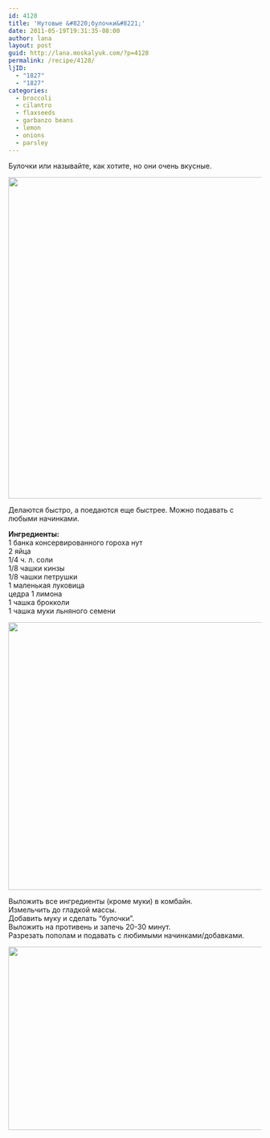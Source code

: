 ```yaml
---
id: 4128
title: 'Нутовые &#8220;булочки&#8221;'
date: 2011-05-19T19:31:35-08:00
author: lana
layout: post
guid: http://lana.moskalyuk.com/?p=4128
permalink: /recipe/4128/
ljID:
  - "1827"
  - "1827"
categories:
  - broccoli
  - cilantro
  - flaxseeds
  - garbanzo beans
  - lemon
  - onions
  - parsley
---
```

Булочки или называйте, как хотите, но они очень вкусные.

<img loading="lazy" class="alignnone" title="Garbanzo &quot;Buns&quot;" src="http://farm6.static.flickr.com/5022/5735728372_05e90d97ce_z.jpg" alt="" width="506" height="640" /> 

Делаются быстро, а поедаются еще быстрее. Можно подавать с любыми начинками.

**Ингредиенты:**  
1 банка консервированного гороха нут  
2 яйца  
1/4 ч. л. соли  
1/8 чашки кинзы  
1/8 чашки петрушки  
1 маленькая луковица  
цедра 1 лимона  
1 чашка брокколи  
1 чашка муки льняного семени

<img loading="lazy" class="alignnone" title="Garbanzo &quot;Buns&quot;" src="http://farm6.static.flickr.com/5187/5735187955_b5e55ab338_z.jpg" alt="" width="640" height="533" /> 

Выложить все ингредиенты (кроме муки) в комбайн.  
Измельчить до гладкой массы.  
Добавить муку и сделать &#8220;булочки&#8221;.  
Выложить на противень и запечь 20-30 минут.  
Разрезать пополам и подавать с любимыми начинками/добавками.

<img loading="lazy" class="alignnone" title="Garbanzo &quot;Buns&quot;" src="http://farm6.static.flickr.com/5062/5735170065_b557cde835_z.jpg" alt="" width="640" height="365" />